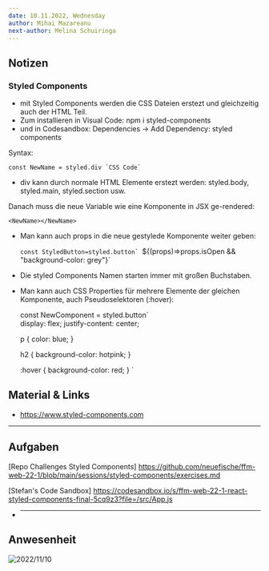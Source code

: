 ```yaml
---
date: 10.11.2022, Wednesday
author: Mihai Mazareanu
next-author: Melina Schuiringa
---
```


## Notizen

### Styled Components

- mit Styled Components werden die CSS Dateien erstezt und gleichzeitig auch der HTML Teil.
- Zum installieren in Visual Code: npm i styled-components
- und in Codesandbox: Dependencies -> Add Dependency: styled components

Syntax:

    const NewName = styled.div `CSS Code`

- div kann durch normale HTML Elemente erstezt werden: styled.body, styled.main, styled.section usw.

Danach muss die neue Variable wie eine Komponente in JSX ge-rendered:

    <NewName></NewName>

- Man kann auch props in die neue gestylede Komponente weiter geben:

    <StyledButton isOpen={true} />
    
    ``const StyledButton=styled.button`
    ``${(props)=>props.isOpen && "background-color: grey"}`

- Die styled Components Namen starten immer mit großen Buchstaben.

- Man kann auch CSS Properties für mehrere Elemente der gleichen Komponente, auch Pseudoselektoren (:hover):

  const NewComponent = styled.button`  
  display: flex;
  justify-content: center;

  p {
  color: blue;
  }

  h2 {
  background-color: hotpink;
  }

  :hover {
  background-color: red;
  }
  `

## Material & Links

- <https://www.styled-components.com>

---

## Aufgaben

[Repo Challenges Styled Components] <https://github.com/neuefische/ffm-web-22-1/blob/main/sessions/styled-components/exercises.md>

[Stefan's Code Sandbox] <https://codesandbox.io/s/ffm-web-22-1-react-styled-components-final-5cq9z3?file=/src/App.js>

- ***

## Anwesenheit

![2022/11/10](../images/2022-11-10.png)

